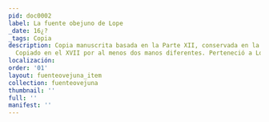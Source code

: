 ```yaml
---
pid: doc0002
label: La fuente obejuno de Lope
_date: 16¿?
_tags: Copia
description: Copia manuscrita basada en la Parte XII, conservada en la Melbury House.
  Copiado en el XVII por al menos dos manos diferentes. Perteneció a Lord Ilchester
localización:
order: '01'
layout: fuenteovejuna_item
collection: fuenteovejuna
thumbnail: ''
full: ''
manifest: ''
---
```

